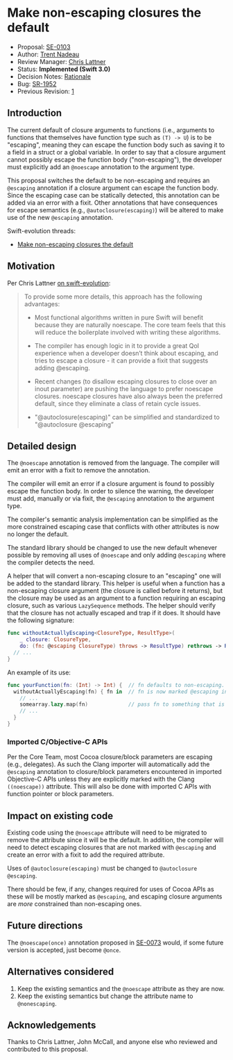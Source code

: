 # Make non-escaping closures the default

* Proposal: [SE-0103](0103-make-noescape-default.md)
* Author: [Trent Nadeau](https://github.com/tanadeau)
* Review Manager: [Chris Lattner](http://github.com/lattner)
* Status: **Implemented (Swift 3.0)**
* Decision Notes: [Rationale](https://forums.swift.org/t/accepted-se-0103-make-non-escaping-closures-the-default/3212)
* Bug: [SR-1952](https://bugs.swift.org/browse/SR-1952)
* Previous Revision: [1](https://github.com/apple/swift-evolution/blob/833afd64b5d24a777fe2c42800d4b4dcd52bb487/proposals/0103-make-noescape-default.md)

## Introduction

The current default of closure arguments to functions (i.e., arguments to functions that themselves have function type such as `(T) -> U`) is to be "escaping", meaning they can escape the function body such as saving it to a field in a struct or a global variable. In order to say that a closure argument cannot possibly escape the function body ("non-escaping"), the developer must explicitly add an `@noescape` annotation to the argument type.

This proposal switches the default to be non-escaping and requires an `@escaping` annotation if a closure argument can escape the function body. Since the escaping case can be statically detected, this annotation can be added via an error with a fixit. Other annotations that have consequences for escape semantics (e.g., `@autoclosure(escaping)`) will be altered to make use of the new `@escaping` annotation.

Swift-evolution threads:

* [Make non-escaping closures the default](https://forums.swift.org/t/proposal-make-non-escaping-closures-the-default/2889)

## Motivation

Per Chris Lattner [on swift-evolution](https://forums.swift.org/t/rejected-se-0097-normalizing-naming-for-negative-attributes/2854/2):

> To provide some more details, this approach has the following advantages:
>
> - Most functional algorithms written in pure Swift will benefit because they are naturally noescape.  The core team feels that this will reduce the boilerplate involved with writing these algorithms.
>
> - The compiler has enough logic in it to provide a great QoI experience when a developer doesn’t think about escaping, and tries to escape a closure - it can provide a fixit that suggests adding @escaping.
>
> - Recent changes (to disallow escaping closures to close over an inout parameter) are pushing the language to prefer noescape closures.  noescape closures have also always been the preferred default, since they eliminate a class of retain cycle issues.
>
> - "@autoclosure(escaping)" can be simplified and standardized to "@autoclosure @escaping”

## Detailed design

The `@noescape` annotation is removed from the language. The compiler will emit an error with a fixit to remove the annotation.

The compiler will emit an error if a closure argument is found to possibly escape the function body. In order to silence the warning, the developer must add, manually or via fixit, the `@escaping` annotation to the argument type.

The compiler's semantic analysis implementation can be simplified as the more constrained escaping case that conflicts with other attributes is now no longer the default.

The standard library should be changed to use the new default whenever possible by removing all uses of `@noescape` and only adding `@escaping` where the compiler detects the need.

A helper that will convert a non-escaping closure to an "escaping" one will be added to the standard library. This helper is useful when a function has a non-escaping closure argument (the closure is called before it returns), but the closure may be used as an argument to a function requiring an escaping closure, such as various `LazySequence` methods. The helper should verify that the closure has not actually escaped and trap if it does. It should have the following signature:

```swift
func withoutActuallyEscaping<ClosureType, ResultType>(
    _ closure: ClosureType,
    do: (fn: @escaping ClosureType) throws -> ResultType) rethrows -> ResultType {
  // ...
}
```

An example of its use:

```swift
func yourFunction(fn: (Int) -> Int) {  // fn defaults to non-escaping.
  withoutActuallyEscaping(fn) { fn in  // fn is now marked @escaping inside the closure
    // ...
    somearray.lazy.map(fn)             // pass fn to something that is notationally @escaping
    // ...
  }
}
```

### Imported C/Objective-C APIs

Per the Core Team, most Cocoa closure/block parameters are escaping (e.g., delegates). As such the Clang importer will automatically add the `@escaping` annotation to closure/block parameters encountered in imported Objective-C APIs unless they are explicitly marked with the Clang `((noescape))` attribute. This will also be done with imported C APIs with function pointer or block parameters.

## Impact on existing code

Existing code using the `@noescape` attribute will need to be migrated to remove the attribute since it will be the default. In addition, the compiler will need to detect escaping closures that are not marked with `@escaping` and create an error with a fixit to add the required attribute.

Uses of `@autoclosure(escaping)` must be changed to `@autoclosure @escaping`.

There should be few, if any, changes required for uses of Cocoa APIs as these will be mostly marked as `@escaping`, and escaping closure arguments are *more* constrained than non-escaping ones.

## Future directions

The `@noescape(once)` annotation proposed in [SE-0073](0073-noescape-once.md) would, if some future version is accepted, just become `@once`.

## Alternatives considered

1. Keep the existing semantics and the `@noescape` attribute as they are now.
2. Keep the existing semantics but change the attribute name to `@nonescaping`.

## Acknowledgements

Thanks to Chris Lattner, John McCall, and anyone else who reviewed and contributed to this proposal.
